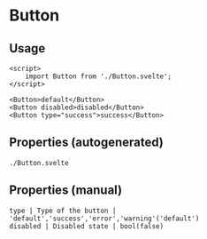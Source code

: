 # Button

## Usage

```example script:hide
<script>
    import Button from './Button.svelte';
</script>

<Button>default</Button>
<Button disabled>disabled</Button>
<Button type="success">success</Button>
```

## Properties (autogenerated)
```properties
./Button.svelte
```

## Properties (manual)
```properties
type | Type of the button | 'default','success','error','warning'('default')
disabled | Disabled state | bool(false)
```
